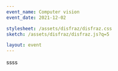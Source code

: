 ```yaml
---
event_name: Computer vision
event_date: 2021-12-02

stylesheet: /assets/disfraz/disfraz.css
sketch: /assets/disfraz/disfraz.js?q=5

layout: event
---
```

ssss